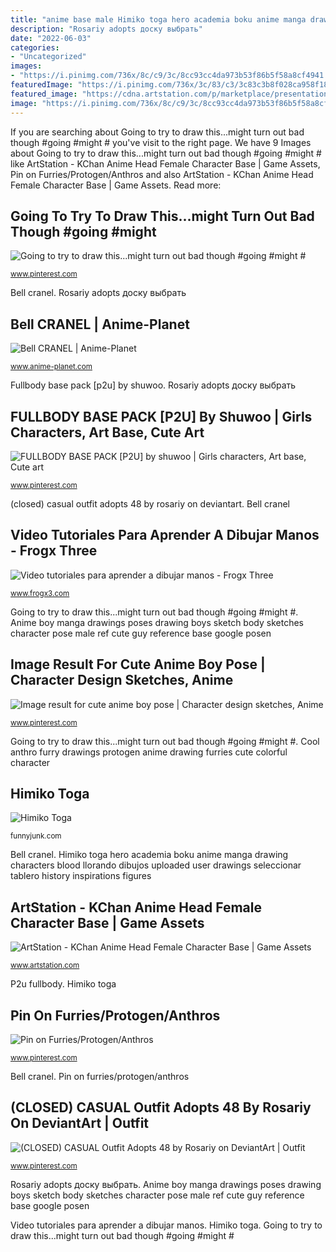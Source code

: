 ```yaml
---
title: "anime base male Himiko toga hero academia boku anime manga drawing characters blood llorando dibujos uploaded user drawings seleccionar tablero history inspirations figures"
description: "Rosariy adopts доску выбрать"
date: "2022-06-03"
categories:
- "Uncategorized"
images:
- "https://i.pinimg.com/736x/8c/c9/3c/8cc93cc4da973b53f86b5f58a8cf4941.jpg"
featuredImage: "https://i.pinimg.com/736x/3c/83/c3/3c83c3b8f028ca958f1834c700205d4d.jpg"
featured_image: "https://cdna.artstation.com/p/marketplace/presentation_assets/000/275/964/large/file.jpg?1580159249"
image: "https://i.pinimg.com/736x/8c/c9/3c/8cc93cc4da973b53f86b5f58a8cf4941.jpg"
---
```


If you are searching about Going to try to draw this...might turn out bad though #going #might # you've visit to the right page. We have 9 Images about Going to try to draw this...might turn out bad though #going #might # like ArtStation - KChan Anime Head Female Character Base | Game Assets, Pin on Furries/Protogen/Anthros and also ArtStation - KChan Anime Head Female Character Base | Game Assets. Read more:

## Going To Try To Draw This...might Turn Out Bad Though #going #might #

![Going to try to draw this...might turn out bad though #going #might #](https://i.pinimg.com/736x/3c/83/c3/3c83c3b8f028ca958f1834c700205d4d.jpg "Cool anthro furry drawings protogen anime drawing furries cute colorful character")

<small>www.pinterest.com</small>

Bell cranel. Rosariy adopts доску выбрать

## Bell CRANEL | Anime-Planet

![Bell CRANEL | Anime-Planet](https://www.anime-planet.com/images/characters/bell-cranel-70150.jpg "Image result for cute anime boy pose")

<small>www.anime-planet.com</small>

Fullbody base pack [p2u] by shuwoo. Rosariy adopts доску выбрать

## FULLBODY BASE PACK [P2U] By Shuwoo | Girls Characters, Art Base, Cute Art

![FULLBODY BASE PACK [P2U] by shuwoo | Girls characters, Art base, Cute art](https://i.pinimg.com/736x/2e/8a/6f/2e8a6f7e698b11f4f096b3e8a55ce2dd.jpg "P2u fullbody")

<small>www.pinterest.com</small>

(closed) casual outfit adopts 48 by rosariy on deviantart. Bell cranel

## Video Tutoriales Para Aprender A Dibujar Manos - Frogx Three

![Video tutoriales para aprender a dibujar manos - Frogx Three](https://www.frogx3.com/wp-content/uploads/2014/03/Hands___Part_I_by_glitterbug10us.jpg "Pin on furries/protogen/anthros")

<small>www.frogx3.com</small>

Going to try to draw this...might turn out bad though #going #might #. Anime boy manga drawings poses drawing boys sketch body sketches character pose male ref cute guy reference base google posen

## Image Result For Cute Anime Boy Pose | Character Design Sketches, Anime

![Image result for cute anime boy pose | Character design sketches, Anime](https://i.pinimg.com/736x/49/d9/bb/49d9bbeaa3431c7bf19a29e8628d5265.jpg "Rosariy adopts доску выбрать")

<small>www.pinterest.com</small>

Going to try to draw this...might turn out bad though #going #might #. Cool anthro furry drawings protogen anime drawing furries cute colorful character

## Himiko Toga

![Himiko Toga](https://memestatic.fjcdn.com/pictures/Himiko_291451_6323908.jpg "Video tutoriales para aprender a dibujar manos")

<small>funnyjunk.com</small>

Bell cranel. Himiko toga hero academia boku anime manga drawing characters blood llorando dibujos uploaded user drawings seleccionar tablero history inspirations figures

## ArtStation - KChan Anime Head Female Character Base | Game Assets

![ArtStation - KChan Anime Head Female Character Base | Game Assets](https://cdna.artstation.com/p/marketplace/presentation_assets/000/275/964/large/file.jpg?1580159249 "Bell cranel")

<small>www.artstation.com</small>

P2u fullbody. Himiko toga

## Pin On Furries/Protogen/Anthros

![Pin on Furries/Protogen/Anthros](https://i.pinimg.com/736x/8c/c9/3c/8cc93cc4da973b53f86b5f58a8cf4941.jpg "Tecniche suggerimenti maschili paintingvalley schizzi position figuren rayka")

<small>www.pinterest.com</small>

Bell cranel. Pin on furries/protogen/anthros

## (CLOSED) CASUAL Outfit Adopts 48 By Rosariy On DeviantArt | Outfit

![(CLOSED) CASUAL Outfit Adopts 48 by Rosariy on DeviantArt | Outfit](https://i.pinimg.com/736x/a1/e4/92/a1e492311c293bd52d518eeeacfbc6a0.jpg "Himiko toga hero academia boku anime manga drawing characters blood llorando dibujos uploaded user drawings seleccionar tablero history inspirations figures")

<small>www.pinterest.com</small>

Rosariy adopts доску выбрать. Anime boy manga drawings poses drawing boys sketch body sketches character pose male ref cute guy reference base google posen

Video tutoriales para aprender a dibujar manos. Himiko toga. Going to try to draw this...might turn out bad though #going #might #
